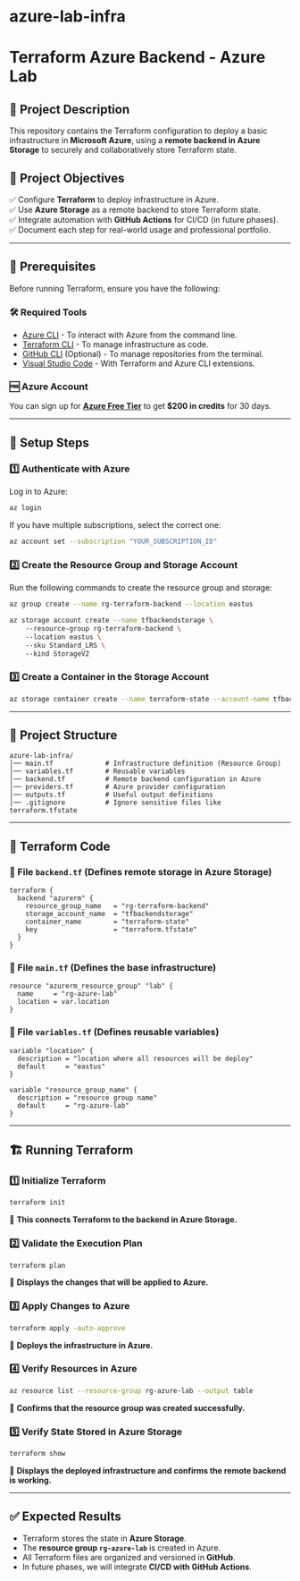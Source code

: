 # azure-lab-infra
# **Terraform Azure Backend - Azure Lab**

## 📌 **Project Description**
This repository contains the Terraform configuration to deploy a basic infrastructure in **Microsoft Azure**, using a **remote backend in Azure Storage** to securely and collaboratively store Terraform state.

## 🎯 **Project Objectives**
✅ Configure **Terraform** to deploy infrastructure in Azure.  
✅ Use **Azure Storage** as a remote backend to store Terraform state.  
✅ Integrate automation with **GitHub Actions** for CI/CD (in future phases).  
✅ Document each step for real-world usage and professional portfolio.  

---

## 🔧 **Prerequisites**
Before running Terraform, ensure you have the following:

### 🛠 **Required Tools**
- [Azure CLI](https://aka.ms/installazurecliwindows) - To interact with Azure from the command line.
- [Terraform CLI](https://developer.hashicorp.com/terraform/downloads) - To manage infrastructure as code.
- [GitHub CLI](https://cli.github.com/) (Optional) - To manage repositories from the terminal.
- [Visual Studio Code](https://code.visualstudio.com/) - With Terraform and Azure CLI extensions.

### 🆓 **Azure Account**
You can sign up for **[Azure Free Tier](https://azure.microsoft.com/en-us/free/)** to get **$200 in credits** for 30 days.

---

## 🚀 **Setup Steps**

### **1️⃣ Authenticate with Azure**
Log in to Azure:
```sh
az login
```
If you have multiple subscriptions, select the correct one:
```sh
az account set --subscription "YOUR_SUBSCRIPTION_ID"
```

### **2️⃣ Create the Resource Group and Storage Account**
Run the following commands to create the resource group and storage:
```sh
az group create --name rg-terraform-backend --location eastus

az storage account create --name tfbackendstorage \  
    --resource-group rg-terraform-backend \  
    --location eastus \  
    --sku Standard_LRS \  
    --kind StorageV2
```

### **3️⃣ Create a Container in the Storage Account**
```sh
az storage container create --name terraform-state --account-name tfbackendstorage
```

---

## 📂 **Project Structure**
```plaintext
azure-lab-infra/
│── main.tf             # Infrastructure definition (Resource Group)
│── variables.tf        # Reusable variables
│── backend.tf          # Remote backend configuration in Azure
│── providers.tf        # Azure provider configuration
│── outputs.tf          # Useful output definitions
│── .gitignore          # Ignore sensitive files like terraform.tfstate
```

---

## 📜 **Terraform Code**

### **📄 File `backend.tf`** (Defines remote storage in Azure Storage)
```hcl
terraform {
  backend "azurerm" {
    resource_group_name   = "rg-terraform-backend"
    storage_account_name  = "tfbackendstorage"
    container_name        = "terraform-state"
    key                   = "terraform.tfstate"
  }
}
```

### **📄 File `main.tf`** (Defines the base infrastructure)
```hcl
resource "azurerm_resource_group" "lab" {
  name     = "rg-azure-lab"
  location = var.location
}
```

### **📄 File `variables.tf`** (Defines reusable variables)
```hcl
variable "location" {
  description = "location where all resources will be deploy"
  default     = "eastus"
}

variable "resource_group_name" {
  description = "resource group name"
  default     = "rg-azure-lab"
}
```

---

## 🏗 **Running Terraform**
### **1️⃣ Initialize Terraform**
```sh
terraform init
```
📌 **This connects Terraform to the backend in Azure Storage.**

### **2️⃣ Validate the Execution Plan**
```sh
terraform plan
```
📌 **Displays the changes that will be applied to Azure.**

### **3️⃣ Apply Changes to Azure**
```sh
terraform apply -auto-approve
```
📌 **Deploys the infrastructure in Azure.**

### **4️⃣ Verify Resources in Azure**
```sh
az resource list --resource-group rg-azure-lab --output table
```
📌 **Confirms that the resource group was created successfully.**

### **5️⃣ Verify State Stored in Azure Storage**
```sh
terraform show
```
📌 **Displays the deployed infrastructure and confirms the remote backend is working.**

---

## ✅ **Expected Results**
- Terraform stores the state in **Azure Storage**.
- The **resource group `rg-azure-lab`** is created in Azure.
- All Terraform files are organized and versioned in **GitHub**.
- In future phases, we will integrate **CI/CD with GitHub Actions**.


